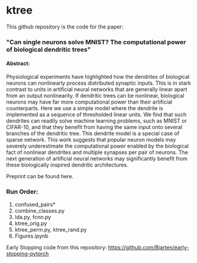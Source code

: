 # ktree

This github repository is the code for the paper: 

### "Can single neurons solve MNIST? The computational power of biological dendritic trees"

#### Abstract:
Physiological experiments have highlighted how the dendrites of biological neurons can nonlinearly process distributed synaptic inputs. This is in stark contrast to units in artificial neural networks that are generally linear apart from an output nonlinearity. If dendritic trees can be nonlinear, biological neurons may have far more computational power than their artificial counterparts. Here we use a simple model where the dendrite is implemented as a sequence of thresholded linear units. We find that such dendrites can readily solve machine learning problems, such as MNIST or CIFAR-10, and that they benefit from having the same input onto several branches of the dendritic tree. This dendrite model is a special case of sparse network. This work suggests that popular neuron models may severely underestimate the computational power enabled by the biological fact of nonlinear dendrites and multiple synapses per pair of neurons. The next generation of artificial neural networks may significantly benefit from these biologically inspired dendritic architectures.

Preprint can be found here.

### Run Order:
1. confused_pairs*
2. combine_classes.py
3. lda.py, fcnn.py
4. ktree_orig.py
5. ktree_perm.py, ktree_rand.py
6. Figures.ipynb


Early Stopping code from this repository: https://github.com/Bjarten/early-stopping-pytorch
